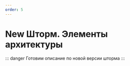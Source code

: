 ```yaml
---
order: 5
---
```


# New Шторм. Элементы архитектуры


::: danger
Готовим описание по новой версии шторма
:::